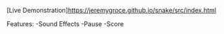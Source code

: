 [Live Demonstration]https://jeremygroce.github.io/snake/src/index.html

Features: 
-Sound Effects
-Pause 
-Score
